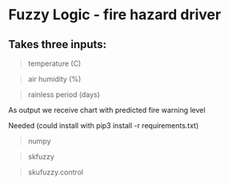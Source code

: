 # Fuzzy Logic - fire hazard driver

## Takes three inputs:

> temperature (C)

> air humidity (%)

> rainless period (days)

As output we receive chart with predicted fire warning level


Needed (could install with pip3 install -r requirements.txt)

> numpy

> skfuzzy

> skufuzzy.control
